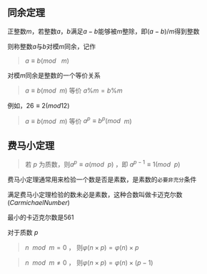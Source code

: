 <!--
 * @Description: 
 * @Version: 1.0
 * @Autor: DaLao
 * @Email: dalao_li@163.com
 * @Date: 2021-01-26 21:24:35
 * @LastEditors: DaLao
 * @LastEditTime: 2021-11-28 19:21:12
-->

## 同余定理

正整数$m$，若整数$a$，$b$满足$a-b$能够被$m$整除，即$(a-b)/m$得到整数

则称整数$a$与$b$对模$m$同余，记作

> $a≡b(mod$ &nbsp; $m)$

对模$m$同余是整数的一个等价关系

> $a≡b(mod$ &nbsp;$m)$ 等价 $a\%m = b\%m$     

例如，$26≡2(mod 12)$

> $a≡b(mod$ &nbsp;$m)$ 等价 $a^{p}≡b^{p} (mod$ &nbsp;$m)$

## 费马小定理

>若 $p$ 为质数，则$a^{p}≡a(mod$ &nbsp;$p)$ ，即 $a^{p-1}≡1(mod$ &nbsp;$p)$

费马小定理通常用来检验一个数是否是素数，是素数的`必要非充分`条件

满足费马小定理检验的数未必是素数，这种合数叫做卡迈克尔数($Carmichael Number$)

最小的卡迈克尔数是$561$

对于质数 $p$  

> $n$&nbsp; $mod$ &nbsp;$m = 0$ ， 则$\varphi(n \times p) = \varphi(n) \times p$  

> $n$&nbsp; $mod$ &nbsp;$m \ne 0$ ， 则$\varphi(n \times p) = \varphi(n) \times (p-1)$